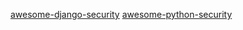 [awesome-django-security](https://github.com/vintasoftware/awesome-django-security)
[awesome-python-security](https://github.com/guardrailsio/awesome-python-security)